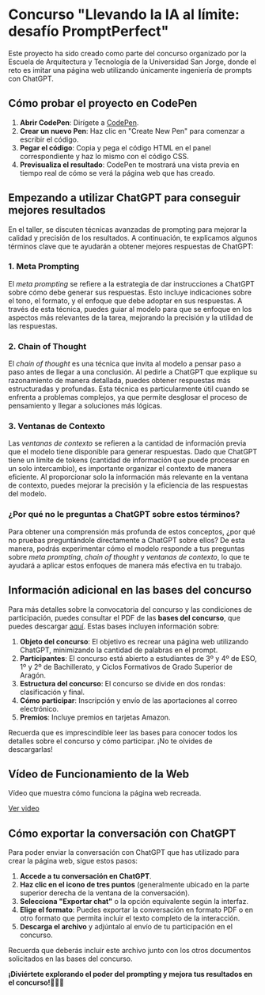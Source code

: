 # Concurso "Llevando la IA al límite: desafío PromptPerfect"

Este proyecto ha sido creado como parte del concurso organizado por la Escuela de Arquitectura y Tecnología de la Universidad San Jorge, donde el reto es imitar una página web utilizando únicamente ingeniería de prompts con ChatGPT.

## Cómo probar el proyecto en CodePen

1. **Abrir CodePen**: Dirígete a [CodePen](https://codepen.io/).
2. **Crear un nuevo Pen**: Haz clic en "Create New Pen" para comenzar a escribir el código.
3. **Pegar el código**: Copia y pega el código HTML en el panel correspondiente y haz lo mismo con el código CSS.
4. **Previsualiza el resultado**: CodePen te mostrará una vista previa en tiempo real de cómo se verá la página web que has creado.

## Empezando a utilizar ChatGPT para conseguir mejores resultados

En el taller, se discuten técnicas avanzadas de prompting para mejorar la calidad y precisión de los resultados. A continuación, te explicamos algunos términos clave que te ayudarán a obtener mejores respuestas de ChatGPT:

### 1. **Meta Prompting**

El *meta prompting* se refiere a la estrategia de dar instrucciones a ChatGPT sobre cómo debe generar sus respuestas. Esto incluye indicaciones sobre el tono, el formato, y el enfoque que debe adoptar en sus respuestas. A través de esta técnica, puedes guiar al modelo para que se enfoque en los aspectos más relevantes de la tarea, mejorando la precisión y la utilidad de las respuestas.

### 2. **Chain of Thought**

El *chain of thought* es una técnica que invita al modelo a pensar paso a paso antes de llegar a una conclusión. Al pedirle a ChatGPT que explique su razonamiento de manera detallada, puedes obtener respuestas más estructuradas y profundas. Esta técnica es particularmente útil cuando se enfrenta a problemas complejos, ya que permite desglosar el proceso de pensamiento y llegar a soluciones más lógicas.

### 3. **Ventanas de Contexto**

Las *ventanas de contexto* se refieren a la cantidad de información previa que el modelo tiene disponible para generar respuestas. Dado que ChatGPT tiene un límite de tokens (cantidad de información que puede procesar en un solo intercambio), es importante organizar el contexto de manera eficiente. Al proporcionar solo la información más relevante en la ventana de contexto, puedes mejorar la precisión y la eficiencia de las respuestas del modelo.

### ¿Por qué no le preguntas a ChatGPT sobre estos términos?

Para obtener una comprensión más profunda de estos conceptos, ¿por qué no pruebas preguntándole directamente a ChatGPT sobre ellos? De esta manera, podrás experimentar cómo el modelo responde a tus preguntas sobre *meta prompting*, *chain of thought* y *ventanas de contexto*, lo que te ayudará a aplicar estos enfoques de manera más efectiva en tu trabajo.

## Información adicional en las bases del concurso

Para más detalles sobre la convocatoria del concurso y las condiciones de participación, puedes consultar el PDF de las **bases del concurso**, que puedes descargar [aquí](#). Estas bases incluyen información sobre:

1. **Objeto del concurso**: El objetivo es recrear una página web utilizando ChatGPT, minimizando la cantidad de palabras en el prompt.
2. **Participantes**: El concurso está abierto a estudiantes de 3º y 4º de ESO, 1º y 2º de Bachillerato, y Ciclos Formativos de Grado Superior de Aragón.
3. **Estructura del concurso**: El concurso se divide en dos rondas: clasificación y final.
4. **Cómo participar**: Inscripción y envío de las aportaciones al correo electrónico.
5. **Premios**: Incluye premios en tarjetas Amazon.

Recuerda que es imprescindible leer las bases para conocer todos los detalles sobre el concurso y cómo participar. ¡No te olvides de descargarlas!

## Vídeo de Funcionamiento de la Web

Vídeo que muestra cómo funciona la página web recreada.

[Ver video](./DeportesWeb.mov)

## Cómo exportar la conversación con ChatGPT

Para poder enviar la conversación con ChatGPT que has utilizado para crear la página web, sigue estos pasos:

1. **Accede a tu conversación en ChatGPT**.
2. **Haz clic en el icono de tres puntos** (generalmente ubicado en la parte superior derecha de la ventana de la conversación).
3. **Selecciona "Exportar chat"** o la opción equivalente según la interfaz.
4. **Elige el formato**: Puedes exportar la conversación en formato PDF o en otro formato que permita incluir el texto completo de la interacción.
5. **Descarga el archivo** y adjúntalo al envío de tu participación en el concurso.

Recuerda que deberás incluir este archivo junto con los otros documentos solicitados en las bases del concurso.

**¡Diviértete explorando el poder del prompting y mejora tus resultados en el concurso!🔁🤖🚀**
